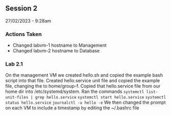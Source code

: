 ## Session 2
27/02/2023 - 9:28am

### Actions Taken
- Changed labvm-1 hostname to Management
- Changed labvm-2 hostname to Database

### Lab 2.1
On the management VM we created hello.sh and copied the example bash script into that file.
Created hello.service unit file and copied the example file, changing the <your home dir> to home/group-f.
Copied that hello.service file from our home dir into /etc/systemd/system.
Ran the commands ```systemctl list-unit-files | grep hello.service``` ```systemctl start hello.service``` ```systemctl status hello.service``` ```journalctl -u hello -e``` We then changed the prompt on each VM to include a timestamp by editing the ~/.bashrc file
